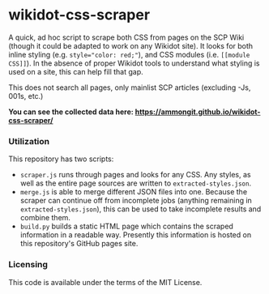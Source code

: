 # wikidot-css-scraper

A quick, ad hoc script to scrape both CSS from pages on the SCP Wiki (though it could be adapted to work on any Wikidot site). It looks for both inline styling (e.g. `style="color: red;"`), and CSS modules (i.e. `[[module CSS]]`). In the absence of proper Wikidot tools to understand what styling is used on a site, this can help fill that gap.

This does not search all pages, only mainlist SCP articles (excluding -Js, 001s, etc.)

**You can see the collected data here: https://ammongit.github.io/wikidot-css-scraper/**

### Utilization

This repository has two scripts:

* `scraper.js` runs through pages and looks for any CSS. Any styles, as well as the entire page sources are written to `extracted-styles.json`.
* `merge.js` is able to merge different JSON files into one. Because the scraper can continue off from incomplete jobs (anything remaining in `extracted-styles.json`), this can be used to take incomplete results and combine them.
* `build.py` builds a static HTML page which contains the scraped information in a readable way. Presently this information is hosted on this repository's GitHub pages site.

### Licensing

This code is available under the terms of the MIT License.
